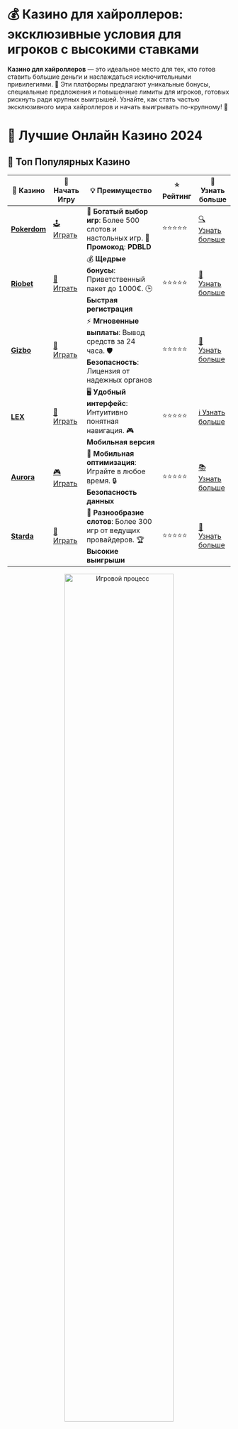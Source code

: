# 💰 Казино для хайроллеров: эксклюзивные условия для игроков с высокими ставками

**Казино для хайроллеров** — это идеальное место для тех, кто готов ставить большие деньги и наслаждаться исключительными привилегиями. 🌟 Эти платформы предлагают уникальные бонусы, специальные предложения и повышенные лимиты для игроков, готовых рискнуть ради крупных выигрышей. Узнайте, как стать частью эксклюзивного мира хайроллеров и начать выигрывать по-крупному! 💸

# 🎰 Лучшие Онлайн Казино 2024

## 🌟 Топ Популярных Казино

| 🎲 **Казино** | 🔗 **Начать Игру** | 💡 **Преимущество** | ⭐ **Рейтинг** | 🔗 **Узнать больше** |
|--------------|---------------------|---------------------|----------------|----------------------|
| [**Pokerdom**](https://brandplay.link/4k77v2yx) | [🕹️ Играть](https://brandplay.link/4k77v2yx) | 🎉 **Богатый выбор игр**: Более 500 слотов и настольных игр. 🎁 **Промокод**: **PDBLD** | ⭐⭐⭐⭐⭐ | [🔍 Узнать больше](https://brandplay.link/4k77v2yx) |
| [**Riobet**](https://brandplay.link/7xBLTPyj) | [🎰 Играть](https://brandplay.link/7xBLTPyj) | 💰 **Щедрые бонусы**: Приветственный пакет до 1000€. 🕒 **Быстрая регистрация** | ⭐⭐⭐⭐⭐ | [📖 Узнать больше](https://brandplay.link/7xBLTPyj) |
| [**Gizbo**](https://brandplay.link/bprXw4YV) | [🎲 Играть](https://brandplay.link/bprXw4YV) | ⚡ **Мгновенные выплаты**: Вывод средств за 24 часа. 🛡️ **Безопасность**: Лицензия от надежных органов | ⭐⭐⭐⭐⭐ | [📝 Узнать больше](https://brandplay.link/bprXw4YV) |
| [**LEX**](https://brandplay.link/zW4hdDFV) | [🤑 Играть](https://brandplay.link/zW4hdDFV) | 🖥️ **Удобный интерфейс**: Интуитивно понятная навигация. 🎮 **Мобильная версия** | ⭐⭐⭐⭐⭐ | [ℹ️ Узнать больше](https://brandplay.link/zW4hdDFV) |
| [**Aurora**](https://10trafic-stat2.com/click/668546556bcc6313411604bd/6766/13032/subaccount) | [🎮 Играть](https://10trafic-stat2.com/click/668546556bcc6313411604bd/6766/13032/subaccount) | 📱 **Мобильная оптимизация**: Играйте в любое время. 🔒 **Безопасность данных** | ⭐⭐⭐⭐⭐ | [📚 Узнать больше](https://10trafic-stat2.com/click/668546556bcc6313411604bd/6766/13032/subaccount) |
| [**Starda**](https://brandplay.link/fB7xwRFL) | [🎯 Играть](https://brandplay.link/fB7xwRFL) | 🎰 **Разнообразие слотов**: Более 300 игр от ведущих провайдеров. 🏆 **Высокие выигрыши** | ⭐⭐⭐⭐⭐ | [🔎 Узнать больше](https://brandplay.link/fB7xwRFL) |

<div align="center">
    <img src="https://i.pinimg.com/originals/87/9e/b9/879eb9354dd0699582408b68f2e253b2.gif" alt="Игровой процесс" width="70%">
</div>

## 💎 Лучшие Бонусы и Акции

| 🎲 **Казино** | 🔗 **Начать Игру** | 💡 **Преимущество** | ⭐ **Рейтинг** | 🔗 **Узнать больше** |
|--------------|---------------------|---------------------|----------------|----------------------|
| [**Kometa**](https://brandplay.link/8ZymQJV8) | [🎰 Играть](https://brandplay.link/8ZymQJV8) | 🎁 **Эксклюзивные бонусы**: Регулярные акции и промо. 🔄 **Программы лояльности** | ⭐⭐⭐⭐☆ | [🔍 Узнать больше](https://brandplay.link/8ZymQJV8) |
| [**R7**](https://brandplay.link/bMd3Yjsw) | [🕹️ Играть](https://brandplay.link/bMd3Yjsw) | 🕒 **Круглосуточная поддержка**: Всегда на связи. 💸 **Высокие лимиты** | ⭐⭐⭐⭐☆ | [📖 Узнать больше](https://brandplay.link/bMd3Yjsw) |
| [**7K**](https://brandplay.link/BvQyFShp) | [🎲 Играть](https://brandplay.link/BvQyFShp) | 🌟 **Эксклюзивные бонусы**: Только для VIP игроков. 🎉 **Сезонные акции** | ⭐⭐⭐⭐☆ | [📝 Узнать больше](https://brandplay.link/BvQyFShp) |
| [**Kent**](https://brandplay.link/Fv2WP3js) | [🤑 Играть](https://brandplay.link/Fv2WP3js) | 📈 **Высокий RTP**: Более 98%. 💼 **Профессиональная поддержка** | ⭐⭐⭐⭐☆ | [ℹ️ Узнать больше](https://brandplay.link/Fv2WP3js) |
| [**1Xslots**](https://brandplay.link/hSB1khtr) | [🎮 Играть](https://brandplay.link/hSB1khtr) | 🎉 **Множество акций**: Еженедельные бонусы и турниры. 🛡️ **Безопасность** | ⭐⭐⭐⭐☆ | [📚 Узнать больше](https://brandplay.link/hSB1khtr) |
| [**Gama**](https://brandplay.link/j6NMKsDz) | [🎯 Играть](https://brandplay.link/j6NMKsDz) | 🔍 **Интуитивный интерфейс**: Легкость использования. 🏅 **Престижные турниры** | ⭐⭐⭐⭐☆ | [🔎 Узнать больше](https://brandplay.link/j6NMKsDz) |

<div align="center">
    <img src="https://i.pinimg.com/originals/87/9e/b9/879eb9354dd0699582408b68f2e253b2.gif" alt="Игровой процесс" width="70%">
</div>

## 🚀 Быстрые Выигрыши и Поддержка

| 🎲 **Казино** | 🔗 **Начать Игру** | 💡 **Преимущество** | ⭐ **Рейтинг** | 🔗 **Узнать больше** |
|--------------|---------------------|---------------------|----------------|----------------------|
| [**Onion**](https://brandplay.link/zBGRVpQ9) | [🎰 Играть](https://brandplay.link/zBGRVpQ9) | 🤑 **Низкие ставки**: Идеально для начинающих. 🔄 **Быстрые выводы** | ⭐⭐⭐⭐☆ | [🔍 Узнать больше](https://brandplay.link/zBGRVpQ9) |
| [**Чемпион**](https://temon-gter.cfd/go/lRq?p80412p304504pcc44t17455) | [🕹️ Играть](https://temon-gter.cfd/go/lRq?p80412p304504pcc44t17455) | 🏅 **Лояльная программа**: Награды за активность. 🎁 **Ежемесячные бонусы** | ⭐⭐⭐⭐☆ | [📖 Узнать больше](https://temon-gter.cfd/go/lRq?p80412p304504pcc44t17455) |
| [**Vavada**](https://vavadapartner.pro/?promo=ea5c9275-6854-4505-94fc-95ab18221945-linkb2) | [🎲 Играть](https://vavadapartner.pro/?promo=ea5c9275-6854-4505-94fc-95ab18221945-linkb2) | 🚀 **Быстрая регистрация**: Начните играть мгновенно. 🔐 **Безопасные транзакции** | ⭐⭐⭐⭐☆ | [📝 Узнать больше](https://vavadapartner.pro/?promo=ea5c9275-6854-4505-94fc-95ab18221945-linkb2) |
| [**Friends**](https://gofriends.kim/linkb2) | [🤑 Играть](https://gofriends.kim/linkb2) | 🤝 **Социальные игры**: Играйте с друзьями. 🌐 **Мультиплатформенность** | ⭐⭐⭐⭐☆ | [ℹ️ Узнать больше](https://gofriends.kim/linkb2) |
| [**1WIN**](https://brandplay.link/smXVpBbG) | [🎮 Играть](https://brandplay.link/smXVpBbG) | 🏆 **Спортивные ставки**: Широкий выбор видов спорта. 💵 **Высокие коэффициенты** | ⭐⭐⭐⭐☆ | [📚 Узнать больше](https://brandplay.link/smXVpBbG) |
| [**Drip**](https://drp-ircp01.com/c07e6a3db) | [🎯 Играть](https://drp-ircp01.com/c07e6a3db) | 🌐 **Инновационные игры**: Новейшие игровые технологии. 🛡️ **Высокая безопасность** | ⭐⭐⭐⭐☆ | [🔎 Узнать больше](https://drp-ircp01.com/c07e6a3db) |
| [**JoyCasino**](https://rpc30.call2me.pro/?/ru/registration?apkpop=0&partner=p24970p3291217pc98f) | [🎰 Играть](https://rpc30.call2me.pro/?/ru/registration?apkpop=0&partner=p24970p3291217pc98f) | 🎁 **Приятные бонусы**: Ежедневные акции и подарки. 🕹️ **Разнообразие игр** | ⭐⭐⭐⭐☆ | [🔍 Узнать больше](https://rpc30.call2me.pro/?/ru/registration?apkpop=0&partner=p24970p3291217pc98f) |

---

✨ **Выбирайте лучшее казино для себя и наслаждайтесь игрой! Удачи!** ✨

![Казино для хайроллеров](https://i.pinimg.com/originals/a9/29/6e/a9296ea1cf6a7c20a985e593451f0323.png)

<div align="center">
    <img src="https://i.pinimg.com/originals/87/9e/b9/879eb9354dd0699582408b68f2e253b2.gif" alt="Хайроллеры в казино" width="70%">
</div>

---

### Что такое **казино для хайроллеров**? 🤔

**Казино для хайроллеров** — это онлайн-казино, которые предлагают эксклюзивные условия для игроков, готовых делать крупные ставки. 🎰 Эти платформы предоставляют бонусы, увеличенные лимиты на депозиты и выводы, персонализированные предложения, а также доступ к приватным турнирам и VIP-акциям. Все это создает атмосферу роскоши и высоких ставок.

---

### Преимущества **казино для хайроллеров** 💎

1. **Высокие лимиты ставок**. Вы можете делать ставки на огромные суммы, не опасаясь ограничения. 💵  
2. **Персональные бонусы**. Специальные предложения для игроков с большими депозитами, включая эксклюзивные фриспины, кэшбэк и бонусы. 🎁  
3. **VIP-обслуживание**. Персональные менеджеры, премиальные бонусы и привилегии для постоянных игроков. 🌟  
4. **Крупные джекпоты**. Доступ к слотам с прогрессивными джекпотами и возможностью выиграть миллионы. 💰  

---

### Как стать хайроллером в казино? 🚀

1. **Регистрация в высококлассных казино**. Выбирайте только лицензированные платформы с хорошими отзывами и большими лимитами ставок.  
2. **Пополнение счета**. Для того чтобы стать хайроллером, вам нужно пополнить счет на значительную сумму. 💳  
3. **Участие в VIP-программах**. Большинство казино предлагают программы лояльности для высоких ставок. Чем больше вы играете, тем больше привилегий получаете. 🎉  
4. **Использование эксклюзивных бонусов**. Не упустите возможность получить фриспины и другие бонусы, специально предназначенные для хайроллеров. 🎁  

---

### Лучшие казино для хайроллеров 🔥

1. **Royal Vegas Casino**  
   👑 Эксклюзивные бонусы и VIP-обслуживание для крупных игроков.  

2. **888 Casino**  
   🎰 Огромные лимиты ставок и доступ к уникальным бонусным предложениям для хайроллеров.  

3. **LeoVegas**  
   🦁 Специальные программы для высоких ставок и прогрессивные джекпоты для самых азартных игроков.  

4. **Betway Casino**  
   🏆 Высокие ставки, доступ к премиум-акциям и эксклюзивным турнирам для игроков с большими депозитами.  

5. **Jackpot City**  
   💎 Программа лояльности, персональные менеджеры и эксклюзивные бонусы для хайроллеров.  

---

### Преимущества игры в **казино для хайроллеров** 💡

- **Безопасность и конфиденциальность**. Высокие игроки могут быть уверены в защите своих данных и транзакций.  
- **Индивидуальные условия**. Хайроллеры получают уникальные предложения, включая персонализированные бонусы и кэшбэк.  
- **Роскошное обслуживание**. Вы получаете доступ к эксклюзивным привилегиям и VIP-акциям.  
- **Высокие ставки и большие выигрыши**. В этих казино не ограничены лимиты ставок, что позволяет ставить на огромные суммы.  

---

### Советы для успешной игры в казино для хайроллеров 🎯

1. **Выбирайте лучшие бонусы**. Ищите казино с выгодными предложениями для высоких ставок. 📈  
2. **Участвуйте в VIP-программах**. Преимущества для постоянных игроков, включая персональные бонусы и индивидуальное обслуживание. 🎁  
3. **Контролируйте свои ставки**. Несмотря на крупные суммы, важно управлять своим банкроллом и ставками. 💡  
4. **Играйте ответственно**. Даже в мире высоких ставок важно помнить о балансе между азартом и ответственным подходом к игре. 🧠  

---

### Заключение 🎉

**Казино для хайроллеров** — это мир, где ставки высоки, а привилегии еще выше. 🎰 Если вы готовы играть по-крупному и хотите наслаждаться уникальными условиями, такие платформы идеально подходят для вас. Не упустите шанс получить доступ к эксклюзивным бонусам и выиграть крупные суммы. Пусть удача всегда будет на вашей стороне! 🍀

💬 **Присоединяйтесь к казино для хайроллеров прямо сейчас и начинайте играть по-крупному!**
